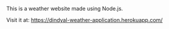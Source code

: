 This is a weather website made using Node.js.

Visit it at: https://dindyal-weather-application.herokuapp.com/
